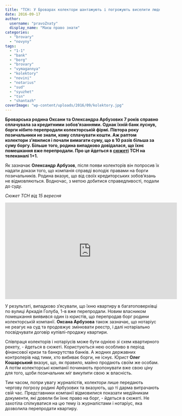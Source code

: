 ```yaml
---
title: "ТСН: У Броварах колектори шантажують і погрожують виселити людей із квартири – ВІДЕО"
date: 2016-09-17
author: 
  username: "pravoZnaty"
  display_name: "Маєш право знати"
categories: 
  - "brovary"
  - "novyny"
tags: 
  - "1-1"
  - "bank"
  - "borg"
  - "brovary"
  - "vymagannya"
  - "kolektory"
  - "novini"
  - "notarius"
  - "sud"
  - "syuzhet"
  - "tsn"
  - "shantazh"
coverImage: "wp-content/uploads/2016/09/kolektory.jpg"
---
```


**Броварська родина Оксани та Олександра Арбузових 7 років справно сплачувала за кредитними зобов’язаннями. Однак їхній банк луснув, борги нібито перепродали колекторській фірмі. Півтора року позичальники не знали, кому сплачувати кошти. Аж раптом колектори з’явилися і почали вимагати суму, що в 10 разів більша за суму боргу. Більше того, родина випадково довідалася, що їхнє помешкання вже перепродали. Про це йдеться в [сюжеті](http://tsn.ua/video/video-novini/u-brovarah-kolektori-shantazhuyut-ta-pogrozhuyut-viseliti-lyudey-iz-zhitla.html) ТСН на телеканалі 1+1.**

Як зазначає **Олександр Арбузов**, після появи колекторів він попросив їх надати докази того, що компанія справді володіє правами на борги позичальників. Родина вказує, що від своїх кредиторських зобов’язань не відмовляються. Водночас, з метою добитися справедливості, подали до суду.

_Сюжет ТСН від 15 вересня_

<iframe src="https://www.youtube.com/embed/IWHW0hbwD9g" width="560" height="315" frameborder="0" allowfullscreen="allowfullscreen"></iframe>

У результаті, випадково з’ясували, що їхню квартиру в багатоповерхівці по вулиці Аркадія Голуба, 1-в вже перепродали. Новим власником помешкання виявився один із юристів, що перепродав борг родини колекторській компанії. **Оксана Арбузова** також зазначає, що нотаріус не реагує на суд та продовжує змінювати реєстр, і далі нотаріально посвідчувати договір купівлі-продажу квартири.

Співпраця колекторів і нотаріусів може бути однією зі схем квартирного рекету, - йдеться в сюжеті. Користуються нею особливо в період фінансової кризи та банкрутства банків. А жодних державних контролерів над тими, хто вибиває борги, не існує. Юрист **Олег Кошарський** вказує, що, як правило, майно продають своїм же особам. А потім колекторські компанії починають пропонувати вже свою ціну для того, щоби позичальник міг викупити свою ж власність.

Тим часом, попри увагу журналістів, колектори лише передають чергову погрозу родині Арбузових та вказують, що ті дарма витрачають свій час. Представники компанії відмовилися показати медійникам документи, які довели би їхнє право на борг, - йдеться в сюжеті. Не захотіла спілкуватися на цю тему із журналістами і нотаріус, яка дозволила перепродати квартиру.
